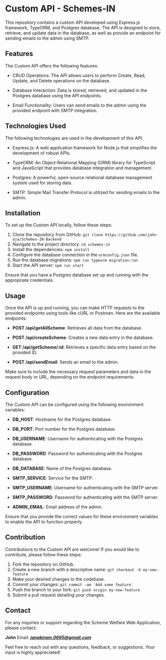 # Custom API - Schemes-IN

This repository contains a custom API developed using Express.js framework, TypeORM, and Postgres database. The API is designed to store, retrieve, and update data in the database, as well as provide an endpoint for sending emails to the admin using SMTP.

## Features

The Custom API offers the following features:

- CRUD Operations: The API allows users to perform Create, Read, Update, and Delete operations on the database.
  
- Database Interaction: Data is stored, retrieved, and updated in the Postgres database using the API endpoints.
  
- Email Functionality: Users can send emails to the admin using the provided endpoint with SMTP integration.

## Technologies Used

The following technologies are used in the development of this API:

- Express.js: A web application framework for Node.js that simplifies the development of robust APIs.
  
- TypeORM: An Object-Relational Mapping (ORM) library for TypeScript and JavaScript that provides database integration and management.
  
- Postgres: A powerful, open-source relational database management system used for storing data.
  
- SMTP: Simple Mail Transfer Protocol is utilized for sending emails to the admin.

## Installation

To set up the Custom API locally, follow these steps:

1. Clone the repository from GitHub: `git clone https://github.com/john-aja/Schemes-IN-Backend`
2. Navigate to the project directory: `cd schemes-in`
3. Install the dependencies: `npm install`
4. Configure the database connection in the `ormconfig.json` file.
5. Run the database migrations: `npm run typeorm migration:run`
6. Start the API server: `npm run start`

Ensure that you have a Postgres database set up and running with the appropriate credentials.

## Usage

Once the API is up and running, you can make HTTP requests to the provided endpoints using tools like cURL or Postman. Here are the available endpoints:

- **POST /api/getAllScheme**: Retrieves all data from the database.
  
- **POST /api/createScheme**: Creates a new data entry in the database.
  
- **GET /api/getScheme/:id**: Retrieves a specific data entry based on the provided ID.
  
- **POST /api/sendEmail**: Sends an email to the admin.

Make sure to include the necessary request parameters and data in the request body or URL, depending on the endpoint requirements.

## Configuration

The Custom API can be configured using the following environment variables:

- **DB_HOST**: Hostname for the Postgres database.
  
- **DB_PORT**: Port number for the Postgres database.
  
- **DB_USERNAME**: Username for authenticating with the Postgres database.
  
- **DB_PASSWORD**: Password for authenticating with the Postgres database.
  
- **DB_DATABASE**: Name of the Postgres database.
  
- **SMTP_SERVICE**: Service for the SMTP.
  
- **SMTP_USERNAME**: Username for authenticating with the SMTP server.
  
- **SMTP_PASSWORD**: Password for authenticating with the SMTP server.
  
- **ADMIN_EMAIL**: Email address of the admin.

Ensure that you provide the correct values for these environment variables to enable the API to function properly.

## Contribution

Contributions to the Custom API are welcome! If you would like to contribute, please follow these steps:

1. Fork the repository on GitHub.
2. Create a new branch with a descriptive name: `git checkout -b my-new-feature`
3. Make your desired changes to the codebase.
4. Commit your changes: `git commit -am 'Add some feature'`
5. Push the branch to your fork: `git push origin my-new-feature`
6. Submit a pull request detailing your changes.


## Contact

For any inquiries or support regarding the Scheme Welfare Web Application, please contact:

***John***
Email: ***janakiram.0695@gmail.com***

Feel free to reach out with any questions, feedback, or suggestions. Your input is highly appreciated!
